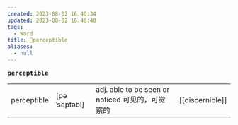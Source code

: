 ```yaml
---
created: 2023-08-02 16:40:34
updated: 2023-08-02 16:40:40
tags:
  - Word
title: 📖perceptible
aliases:
  - null
---
```


<pre><strong>perceptible</strong></pre>
|   |   |   |   |
|---|---|---|---|
|perceptible|[pəˈseptəbl]|adj. able to be seen or noticed 可⻅的，可觉察的|[[discernible]]|